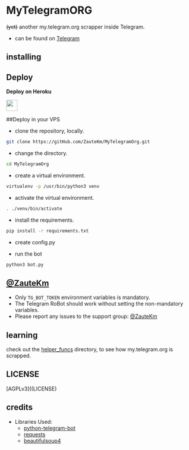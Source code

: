 # MyTelegramORG

~~(yet)~~ another my.telegram.org scrapper inside Telegram.

- can be found on [Telegram](https://telegram.dog/UseTGOrgBot)

## installing

## Deploy 

<b>Deploy on Heroku</b>
<p align="left">
  <a href="https://heroku.com/deploy?template=https://github.com/JAIITHON/MyTelegramOrg">
     <img height="30px" src="https://img.shields.io/badge/Deploy%20To%20Heroku-blueviolet?style=for-the-badge&logo=heroku">
  </a>
</p>

##Deploy in your VPS
- clone the repository, locally.
```sh
git clone https://gitHub.com/ZauteKm/MyTelegramOrg.git
```

- change the directory.
```sh
cd MyTelegramOrg
```

- create a virtual environment.
```sh
virtualenv -p /usr/bin/python3 venv
```

- activate the virtual environment.
```sh
. ./venv/bin/activate
```

- install the requirements.
```sh
pip install -r requirements.txt
```

- create config.py

- run the bot
```sh
python3 bot.py
```

## [@ZauteKm](https://t.me/iZaute/6)

- Only `TG_BOT_TOKEN` environment variables is mandatory.
- The Telegram RoBot should work without setting the non-mandatory variables.
- Please report any issues to the support group: [@ZauteKm](https://t.me/JOSpSupport)


## learning

check out the [helper_funcs](helper_funcs) directory, to see how my.telegram.org is scrapped.

## LICENSE
[AGPLv3]((LICENSE)

## credits

- Libraries Used:
  - [python-telegram-bot](https://github.com/python-telegram-bot/python-telegram-bot)
  - [requests](https://github.com/psf/requests)
  - [beautifulsoup4](https://pypi.org/project/beautifulsoup4)
